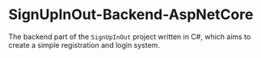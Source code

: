 # SignUpInOut-Backend-AspNetCore

The backend part of the `SignUpInOut` project written in C#, which aims to create a simple registration and login system.
